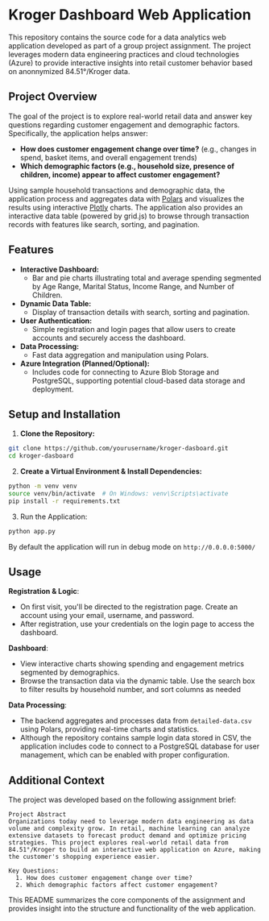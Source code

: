 # Kroger Dashboard Web Application

This repository contains the source code for a data analytics web application developed as part of a group project assignment. The project leverages modern data engineering practices and cloud technologies (Azure) to provide interactive insights into retail customer behavior based on anonnymized 84.51°/Kroger data.

## Project Overview

The goal of the project is to explore real-world retail data and answer key questions regarding customer engagement and demographic factors. Specifically, the application helps answer:
- **How does customer engagement change over time?**
  (e.g., changes in spend, basket items, and overall engagement trends)
- **Which demographic factors (e.g., household size, presence of children, income) appear to affect customer engagement?**

Using sample household transactions and demographic data, the application process and aggregates data with [Polars](https://www.pola.rs/) and visualizes the results using interactive [Plotly](https://plotly.com/python/) charts. The application also provides an interactive data table (powered by grid.js) to browse through transaction records with features like search, sorting, and pagination.

## Features

- **Interactive Dashboard:**
  - Bar and pie charts illustrating total and average spending segmented by Age Range, Marital Status, Income Range, and Number of Children.
- **Dynamic Data Table:**
  - Display of transaction details with search, sorting and pagination.
- **User Authentication:**
  - Simple registration and login pages that allow users to create accounts and securely access the dashboard.
- **Data Processing:**  
  - Fast data aggregation and manipulation using Polars.
- **Azure Integration (Planned/Optional):**  
  - Includes code for connecting to Azure Blob Storage and PostgreSQL, supporting potential cloud-based data storage and deployment.
 
## Setup and Installation

1. **Clone the Repository:**

  ```bash
  git clone https://github.com/yourusername/kroger-dasboard.git
  cd kroger-dasboard
  ```

2. **Create a Virtual Environment & Install Dependencies:**

  ```bash
  python -m venv venv
  source venv/bin/activate  # On Windows: venv\Scripts\activate
  pip install -r requirements.txt
  ```

3. Run the Application:
  ```bash
  python app.py
  ```
  By default the application will run in debug mode on `http://0.0.0.0:5000/`

## Usage

**Registration & Logic**:
- On first visit, you'll be directed to the registration page. Create an account using your email, username, and password.
- After registration, use your credentials on the login page to access the dashboard.

**Dashboard**:
- View interactive charts showing spending and engagement metrics segmented by demographics.
- Browse the transaction data via the dynamic table. Use the search box to filter results by household number, and sort columns as needed

**Data Processing**:
- The backend aggregates and processes data from `detailed-data.csv` using Polars, providing real-time charts and statistics.
- Although the repository contains sample login data stored in CSV, the application includes code to connect to a PostgreSQL database for user management, which can be enabled with proper configuration.

## Additional Context

The project was developed based on the following assignment brief:
```
Project Abstract
Organizations today need to leverage modern data engineering as data volume and complexity grow. In retail, machine learning can analyze extensive datasets to forecast product demand and optimize pricing strategies. This project explores real-world retail data from 84.51°/Kroger to build an interactive web application on Azure, making the customer's shopping experience easier.

Key Questions:
  1. How does customer engagement change over time?
  2. Which demographic factors affect customer engagement?
```
This README summarizes the core components of the assignment and provides insight into the structure and functionality of the web application.
